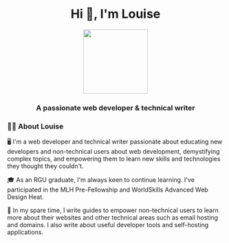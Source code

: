 <h1 align="center">Hi 👋, I'm Louise</h1>
<div align="center">
  <img src="https://avatars.githubusercontent.com/u/26024131?v=4" width="150px">
</div>
<h3 align="center">A passionate web developer & technical writer</h3>

### 👨‍💻 About Louise

🖥 I'm a web developer and technical writer passionate about educating new developers and non-technical users about web development, demystifying complex topics, and empowering them to learn new skills and technologies they thought they couldn't.

🎓 As an RGU graduate, I'm always keen to continue learning. I've participated in the MLH Pre-Fellowship and WorldSkills Advanced Web Design Heat.

📝 In my spare time, I write guides to empower non-technical users to learn more about their websites and other technical areas such as email hosting and domains. I also write about useful developer tools and self-hosting applications.
